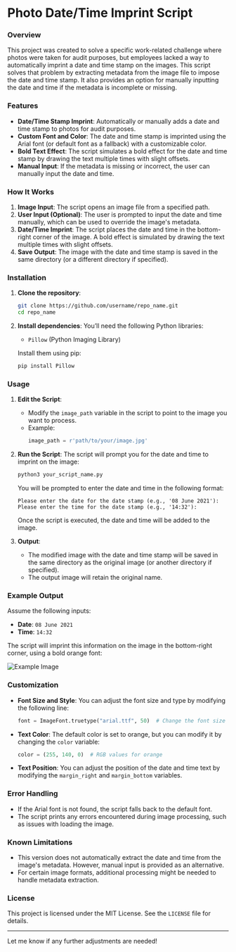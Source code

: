 
# **Photo Date/Time Imprint Script**

### **Overview**

This project was created to solve a specific work-related challenge where photos were taken for audit purposes, but employees lacked a way to automatically imprint a date and time stamp on the images. This script solves that problem by extracting metadata from the image file to impose the date and time stamp. It also provides an option for manually inputting the date and time if the metadata is incomplete or missing.

### **Features**

- **Date/Time Stamp Imprint**: Automatically or manually adds a date and time stamp to photos for audit purposes.
- **Custom Font and Color**: The date and time stamp is imprinted using the Arial font (or default font as a fallback) with a customizable color.
- **Bold Text Effect**: The script simulates a bold effect for the date and time stamp by drawing the text multiple times with slight offsets.
- **Manual Input**: If the metadata is missing or incorrect, the user can manually input the date and time.

### **How It Works**

1. **Image Input**: The script opens an image file from a specified path.
2. **User Input (Optional)**: The user is prompted to input the date and time manually, which can be used to override the image's metadata.
3. **Date/Time Imprint**: The script places the date and time in the bottom-right corner of the image. A bold effect is simulated by drawing the text multiple times with slight offsets.
4. **Save Output**: The image with the date and time stamp is saved in the same directory (or a different directory if specified).

### **Installation**

1. **Clone the repository**:
   ```bash
   git clone https://github.com/username/repo_name.git
   cd repo_name
   ```

2. **Install dependencies**:
   You’ll need the following Python libraries:
   - `Pillow` (Python Imaging Library)

   Install them using pip:
   ```bash
   pip install Pillow
   ```

### **Usage**

1. **Edit the Script**: 
   - Modify the `image_path` variable in the script to point to the image you want to process.
   - Example:
     ```python
     image_path = r'path/to/your/image.jpg'
     ```

2. **Run the Script**:
   The script will prompt you for the date and time to imprint on the image:
   ```bash
   python3 your_script_name.py
   ```

   You will be prompted to enter the date and time in the following format:
   ```
   Please enter the date for the date stamp (e.g., '08 June 2021'): 
   Please enter the time for the date stamp (e.g., '14:32'): 
   ```

   Once the script is executed, the date and time will be added to the image.

3. **Output**:
   - The modified image with the date and time stamp will be saved in the same directory as the original image (or another directory if specified).
   - The output image will retain the original name.

### **Example Output**

Assume the following inputs:
- **Date**: `08 June 2021`
- **Time**: `14:32`

The script will imprint this information on the image in the bottom-right corner, using a bold orange font:

![Example Image](path/to/your/image.jpg)

### **Customization**

- **Font Size and Style**: You can adjust the font size and type by modifying the following line:
   ```python
   font = ImageFont.truetype("arial.ttf", 50)  # Change the font size as needed
   ```
- **Text Color**: The default color is set to orange, but you can modify it by changing the `color` variable:
   ```python
   color = (255, 140, 0)  # RGB values for orange
   ```

- **Text Position**: You can adjust the position of the date and time text by modifying the `margin_right` and `margin_bottom` variables.

### **Error Handling**

- If the Arial font is not found, the script falls back to the default font.
- The script prints any errors encountered during image processing, such as issues with loading the image.

### **Known Limitations**

- This version does not automatically extract the date and time from the image's metadata. However, manual input is provided as an alternative.
- For certain image formats, additional processing might be needed to handle metadata extraction.

### **License**

This project is licensed under the MIT License. See the `LICENSE` file for details.

---

Let me know if any further adjustments are needed!
